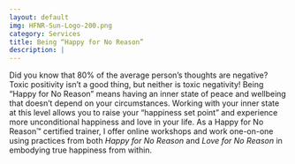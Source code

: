```yaml
---
layout: default
img: HFNR-Sun-Logo-200.png
category: Services
title: Being “Happy for No Reason”
description: |
---
```

Did you know that 80% of the average person’s thoughts are negative? Toxic positivity isn’t a good thing, but neither is toxic negativity! Being “Happy for No Reason” means having an inner state of peace and wellbeing that doesn’t depend on your circumstances. Working with your inner state at this level allows you to raise your “happiness set point” and experience more unconditional happiness and love in your life. As a Happy for No Reason&trade; certified trainer, I offer online workshops and work one-on-one using practices from both *Happy for No Reason* and *Love for No Reason* in embodying true happiness from within.  

